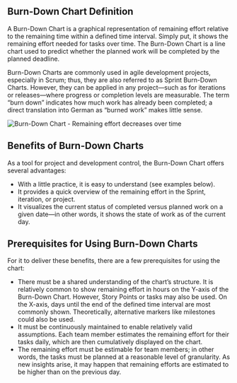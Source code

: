 ## Burn-Down Chart Definition

A Burn-Down Chart is a graphical representation of remaining effort relative to the remaining time within a defined time interval. Simply put, it shows the remaining effort needed for tasks over time. The Burn-Down Chart is a line chart used to predict whether the planned work will be completed by the planned deadline.

Burn-Down Charts are commonly used in agile development projects, especially in Scrum; thus, they are also referred to as Sprint Burn-Down Charts. However, they can be applied in any project—such as for iterations or releases—where progress or completion levels are measurable. The term “burn down” indicates how much work has already been completed; a direct translation into German as “burned work” makes little sense.

![Burn-Down Chart - Remaining effort decreases over time](https://t2informatik.de/wp-content/uploads/2024/01/burn-down-chart.jpg "Burn-Down Chart - Remaining effort decreases over time")

## Benefits of Burn-Down Charts

As a tool for project and development control, the Burn-Down Chart offers several advantages:

* With a little practice, it is easy to understand (see examples below).
* It provides a quick overview of the remaining effort in the Sprint, iteration, or project.
* It visualizes the current status of completed versus planned work on a given date—in other words, it shows the state of work as of the current day.

## Prerequisites for Using Burn-Down Charts

For it to deliver these benefits, there are a few prerequisites for using the chart:

* There must be a shared understanding of the chart’s structure. It is relatively common to show remaining effort in hours on the Y-axis of the Burn-Down Chart. However, Story Points or tasks may also be used. On the X-axis, days until the end of the defined time interval are most commonly shown. Theoretically, alternative markers like milestones could also be used.
* It must be continuously maintained to enable relatively valid assumptions. Each team member estimates the remaining effort for their tasks daily, which are then cumulatively displayed on the chart.
* The remaining effort must be estimable for team members; in other words, the tasks must be planned at a reasonable level of granularity. As new insights arise, it may happen that remaining efforts are estimated to be higher than on the previous day.
